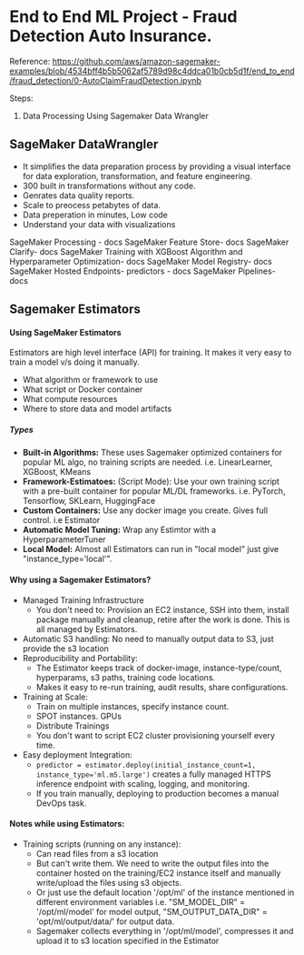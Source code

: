 
# End to End ML Project - Fraud Detection Auto Insurance.
Reference: https://github.com/aws/amazon-sagemaker-examples/blob/4534bff4b5b5062af5789d98c4ddca01b0cb5d1f/end_to_end/fraud_detection/0-AutoClaimFraudDetection.ipynb

Steps:
1. Data Processing Using Sagemaker Data Wrangler



## SageMaker DataWrangler 

 - It simplifies the data preparation process by providing a visual interface for data exploration, transformation, and feature engineering. 
 - 300 built in transformations without any code.
 - Genrates data quality reports.
 - Scale to preocess petabytes of data.
 - Data preperation in minutes, Low code
 - Understand your data with visualizations




SageMaker Processing - docs
SageMaker Feature Store- docs
SageMaker Clarify- docs
SageMaker Training with XGBoost Algorithm and Hyperparameter Optimization- docs
SageMaker Model Registry- docs
SageMaker Hosted Endpoints- predictors - docs
SageMaker Pipelines- docs


## Sagemaker Estimators
#### Using SageMaker Estimators
Estimators are high level interface (API) for training. It makes it very easy to train a model v/s doing it manually. 
 - What algorithm or framework to use
 - What script or Docker container
 - What compute resources
 - Where to store data and model artifacts

##### Types
 - **Built-in Algorithms:** These uses Sagemaker optimized containers for popular ML algo, no training scripts are needed. i.e. LinearLearner, XGBoost, KMeans
 - **Framework-Estimatoes:** (Script Mode): Use your own training script with a pre-built container for popular ML/DL frameworks. i.e. PyTorch, Tensorflow, SKLearn, HuggingFace
 - **Custom Containers:** Use any docker image you create. Gives full control. i.e Estimator
 - **Automatic Model Tuning:** Wrap any Estimtor with a HyperparameterTuner
 - **Local Model:** Almost all Estimators can run in "local model" just give "instance_type='local'". 

#### Why using a Sagemaker Estimators?
- Managed Training Infrastructure
    - You don't need to: Provision an EC2 instance, SSH into them, install package manually and cleanup, retire after the work is done. This is all managed by Estimators.
- Automatic S3 handling: No need to manually output data to S3, just provide the s3 location
- Reproducibility and Portability:
    - The Estimator keeps track of docker-image, instance-type/count, hyperparams, s3 paths, training code locations.
    - Makes it easy to re-run training, audit results, share configurations.
- Training at Scale:
    - Train on multiple instances, specify instance count.
    - SPOT instances. GPUs
    - Distribute Trainings
    - You don't want to script EC2 cluster provisioning yourself every time.
- Easy deployment Integration:
    - `predictor = estimator.deploy(initial_instance_count=1, instance_type='ml.m5.large')` creates a fully managed HTTPS inference endpoint with scaling, logging, and monitoring.
    - If you train manually, deploying to production becomes a manual DevOps task.

#### Notes while using Estimators:
- Training scripts (running on any instance):
   - Can read files from a s3 location
   - But can't write them. We need to write the output files into the container hosted on the training/EC2 instance itself and manually write/upload the files using s3 objects.
   - Or just use the default location '/opt/ml' of the instance mentioned in different environment variables i.e. "SM_MODEL_DIR" = '/opt/ml/model' for model output, "SM_OUTPUT_DATA_DIR" = 'opt/ml/output/data/' for output data.
   - Sagemaker collects everything in '/opt/ml/model', compresses it and upload it to s3 location specified in the Estimator